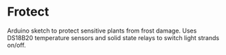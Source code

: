 Frotect
=======

Arduino sketch to protect sensitive plants from frost damage. Uses DS18B20  temperature sensors and solid state relays to switch light strands on/off.
